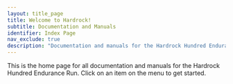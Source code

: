 ```yaml
---
layout: title_page
title: Welcome to Hardrock!
subtitle: Documentation and Manuals
identifier: Index Page
nav_exclude: true
description: "Documentation and manuals for the Hardrock Hundred Endurance Run"
---
```


This is the home page for all documentation and manuals for the Hardrock Hundred Endurance Run. 
Click on an item on the menu to get started.
